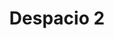 ---
layout: "post"
title: "Despacio 2"
page_id: 2
permalink: "/despacio-2/"
image-left: "ALYSSIALOU_03.jpg"
image-left-size: cover
image-center-caption: “Veinte A&ntilde;os de Despacio”, in collaboration with Åbäke, published by Dent-de-Leone
caption-center-color: ffffff
image-right: "ALYSSIALOU_04.jpg"
image-right-size: cover
---